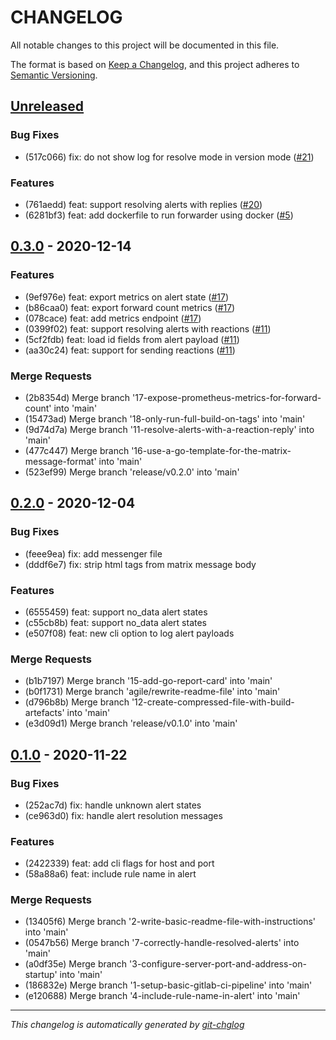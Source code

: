 # CHANGELOG

All notable changes to this project will be documented in this file.

The format is based on [Keep a Changelog], and this project adheres to [Semantic Versioning].

## [Unreleased]

### Bug Fixes
- (517c066) fix: do not show log for resolve mode in version mode ([#21](https://gitlab.com/hectorjsmith/grafana-matrix-forwarder/issues/21))

### Features
- (761aedd) feat: support resolving alerts with replies ([#20](https://gitlab.com/hectorjsmith/grafana-matrix-forwarder/issues/20))
- (6281bf3) feat: add dockerfile to run forwarder using docker ([#5](https://gitlab.com/hectorjsmith/grafana-matrix-forwarder/issues/5))


## [0.3.0] - 2020-12-14
### Features
- (9ef976e) feat: export metrics on alert state ([#17](https://gitlab.com/hectorjsmith/grafana-matrix-forwarder/issues/17))
- (b86caa0) feat: export forward count metrics ([#17](https://gitlab.com/hectorjsmith/grafana-matrix-forwarder/issues/17))
- (078cace) feat: add metrics endpoint ([#17](https://gitlab.com/hectorjsmith/grafana-matrix-forwarder/issues/17))
- (0399f02) feat: support resolving alerts with reactions ([#11](https://gitlab.com/hectorjsmith/grafana-matrix-forwarder/issues/11))
- (5cf2fdb) feat: load id fields from alert payload ([#11](https://gitlab.com/hectorjsmith/grafana-matrix-forwarder/issues/11))
- (aa30c24) feat: support for sending reactions ([#11](https://gitlab.com/hectorjsmith/grafana-matrix-forwarder/issues/11))

### Merge Requests
- (2b8354d) Merge branch '17-expose-prometheus-metrics-for-forward-count' into 'main'
- (15473ad) Merge branch '18-only-run-full-build-on-tags' into 'main'
- (9d74d7a) Merge branch '11-resolve-alerts-with-a-reaction-reply' into 'main'
- (477c447) Merge branch '16-use-a-go-template-for-the-matrix-message-format' into 'main'
- (523ef99) Merge branch 'release/v0.2.0' into 'main'


## [0.2.0] - 2020-12-04
### Bug Fixes
- (feee9ea) fix: add messenger file
- (dddf6e7) fix: strip html tags from matrix message body

### Features
- (6555459) feat: support no_data alert states
- (c55cb8b) feat: support no_data alert states
- (e507f08) feat: new cli option to log alert payloads

### Merge Requests
- (b1b7197) Merge branch '15-add-go-report-card' into 'main'
- (b0f1731) Merge branch 'agile/rewrite-readme-file' into 'main'
- (d796b8b) Merge branch '12-create-compressed-file-with-build-artefacts' into 'main'
- (e3d09d1) Merge branch 'release/v0.1.0' into 'main'


## [0.1.0] - 2020-11-22
### Bug Fixes
- (252ac7d) fix: handle unknown alert states
- (ce963d0) fix: handle alert resolution messages

### Features
- (2422339) feat: add cli flags for host and port
- (58a88a6) feat: include rule name in alert

### Merge Requests
- (13405f6) Merge branch '2-write-basic-readme-file-with-instructions' into 'main'
- (0547b56) Merge branch '7-correctly-handle-resolved-alerts' into 'main'
- (a0df35e) Merge branch '3-configure-server-port-and-address-on-startup' into 'main'
- (186832e) Merge branch '1-setup-basic-gitlab-ci-pipeline' into 'main'
- (e120688) Merge branch '4-include-rule-name-in-alert' into 'main'

---

*This changelog is automatically generated by [git-chglog]*

[Keep a Changelog]: https://keepachangelog.com/en/1.0.0/
[Semantic Versioning]: https://semver.org/spec/v2.0.0.html
[git-chglog]: https://github.com/git-chglog/git-chglog
[Unreleased]: https://gitlab.com/hectorjsmith/grafana-matrix-forwarder/compare/0.3.0...main
[0.3.0]: https://gitlab.com/hectorjsmith/grafana-matrix-forwarder/compare/0.2.0...0.3.0
[0.2.0]: https://gitlab.com/hectorjsmith/grafana-matrix-forwarder/compare/0.1.0...0.2.0
[0.1.0]: https://gitlab.com/hectorjsmith/grafana-matrix-forwarder/compare/0.0.0...0.1.0
